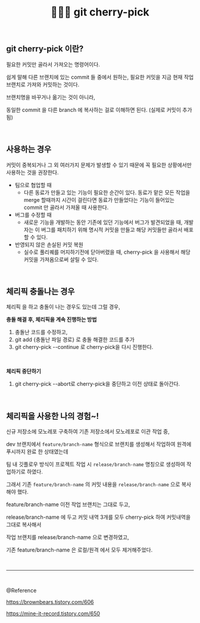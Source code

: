 # <div align="center">👩🏻‍💻 git cherry-pick</div>

<br>

## git cherry-pick 이란?

필요한 커밋만 골라서 가져오는 명령어이다.

쉽게 말해 다른 브랜치에 있는 commit 들 중에서 원하는, 필요한 커밋을 지금 현재 작업 브랜치로 가져와 커밋하는 것이다.

브랜치명을 바꾸거나 옮기는 것이 아니라,

동일한 commit 을 다른 branch 에 복사하는 걸로 이해하면 된다. (실제로 커밋이 추가됨)

<br>

## 사용하는 경우

커밋이 중복되거나 그 외 여러가지 문제가 발생할 수 있기 때문에 꼭 필요한 상황에서만 사용하는 것을 권장한다.

- 팀으로 협업할 때
  - 다른 동료가 만들고 있는 기능이 필요한 순간이 있다.
    동료가 맡은 모든 작업을 merge 할때까지 시간이 걸린다면 동료가 만들었다는 기능이 들어있는 commit 만 골라서 가져올 때 사용한다.
- 버그를 수정할 때
  - 새로운 기능을 개발하는 동안 기존에 있던 기능에서 버그가 발견되었을 때,
    개발자는 이 버그를 패치하기 위해 명시적 커밋을 만들고 해당 커밋들만 골라서 배포할 수 있다.
- 반영되지 않은 손실된 커밋 복원
  - 실수로 풀리퀘를 머지하기전에 닫아버렸을 때, cherry-pick 을 사용해서 해당 커밋을 가져옴으로써 살릴 수 있다.

<br>

## 체리픽 충돌나는 경우

체리픽 을 하고 충돌이 나는 경우도 있는데 그럴 경우,

**충돌 해결 후, 체리픽을 계속 진행하는 방법**

1. 충돌난 코드를 수정하고,
2. git add {충돌난 파일 경로} 로 충돌 해결한 코드를 추가
3. git cherry-pick --continue 로 cherry-pick을 다시 진행한다.

<br>

**체리픽 중단하기**

1. git cherry-pick --abort로 cherry-pick을 중단하고 이전 상태로 돌아간다.

<br>

## 체리픽을 사용한 나의 경험~!

신규 저장소에 모노레포 구축하여 기존 저장소에서 모노레포로 이관 작업 중,

dev 브랜치에서 `feature/branch-name` 형식으로 브랜치를 생성해서 작업하여 원격에 푸시까지 완료 한 상태였는데

팀 내 깃플로우 방식이 프로젝트 작업 시 `release/branch-name` 명칭으로 생성하여 작업하기로 하였다.

그래서 기존 `feature/branch-name` 의 커밋 내용을 `release/branch-name` 으로 복사해야 했다.

feature/branch-name 이전 작업 브랜치는 그대로 두고,

release/branch-name 에 두고 커밋 내역 3개를 모두 cherry-pick 하여 커밋내역을 그대로 복사해서

작업 브랜치를 release/branch-name 으로 변경하였고,

기존 feature/branch-name 은 로컬/원격 에서 모두 제거해주었다.

<br>

---

<br>

@Reference

https://brownbears.tistory.com/606

https://mine-it-record.tistory.com/650
